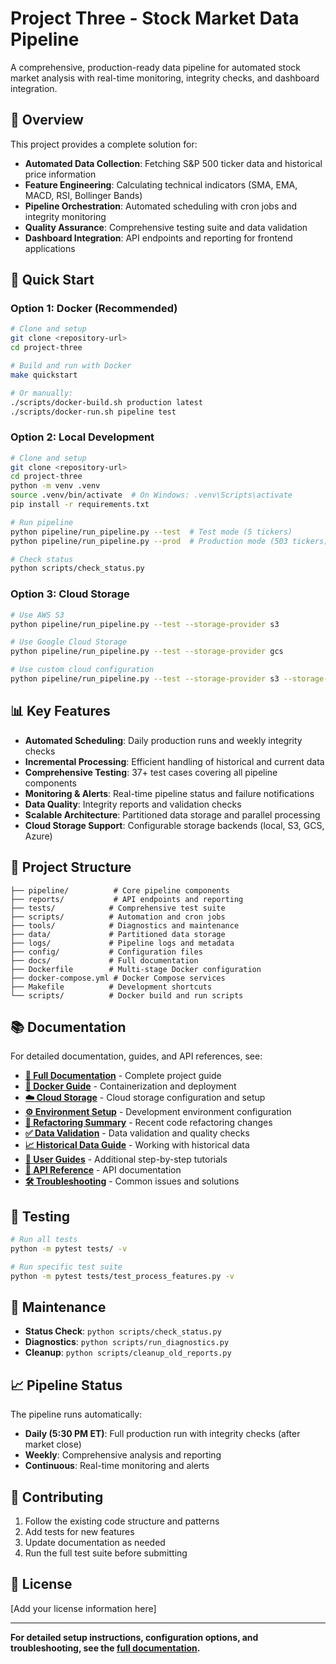 # Project Three - Stock Market Data Pipeline

A comprehensive, production-ready data pipeline for automated stock market analysis with real-time monitoring, integrity checks, and dashboard integration.

## 🎯 Overview

This project provides a complete solution for:
- **Automated Data Collection**: Fetching S&P 500 ticker data and historical price information
- **Feature Engineering**: Calculating technical indicators (SMA, EMA, MACD, RSI, Bollinger Bands)
- **Pipeline Orchestration**: Automated scheduling with cron jobs and integrity monitoring
- **Quality Assurance**: Comprehensive testing suite and data validation
- **Dashboard Integration**: API endpoints and reporting for frontend applications

## 🚀 Quick Start

### Option 1: Docker (Recommended)

```bash
# Clone and setup
git clone <repository-url>
cd project-three

# Build and run with Docker
make quickstart

# Or manually:
./scripts/docker-build.sh production latest
./scripts/docker-run.sh pipeline test
```

### Option 2: Local Development

```bash
# Clone and setup
git clone <repository-url>
cd project-three
python -m venv .venv
source .venv/bin/activate  # On Windows: .venv\Scripts\activate
pip install -r requirements.txt

# Run pipeline
python pipeline/run_pipeline.py --test  # Test mode (5 tickers)
python pipeline/run_pipeline.py --prod  # Production mode (503 tickers)

# Check status
python scripts/check_status.py
```

### Option 3: Cloud Storage

```bash
# Use AWS S3
python pipeline/run_pipeline.py --test --storage-provider s3

# Use Google Cloud Storage
python pipeline/run_pipeline.py --test --storage-provider gcs

# Use custom cloud configuration
python pipeline/run_pipeline.py --test --storage-provider s3 --storage-config config/my_cloud.yaml
```

## 📊 Key Features

- **Automated Scheduling**: Daily production runs and weekly integrity checks
- **Incremental Processing**: Efficient handling of historical and current data
- **Comprehensive Testing**: 37+ test cases covering all pipeline components
- **Monitoring & Alerts**: Real-time pipeline status and failure notifications
- **Data Quality**: Integrity reports and validation checks
- **Scalable Architecture**: Partitioned data storage and parallel processing
- **Cloud Storage Support**: Configurable storage backends (local, S3, GCS, Azure)

## 📁 Project Structure

```
├── pipeline/          # Core pipeline components
├── reports/           # API endpoints and reporting
├── tests/            # Comprehensive test suite
├── scripts/          # Automation and cron jobs
├── tools/            # Diagnostics and maintenance
├── data/             # Partitioned data storage
├── logs/             # Pipeline logs and metadata
├── config/           # Configuration files
├── docs/             # Full documentation
├── Dockerfile        # Multi-stage Docker configuration
├── docker-compose.yml # Docker Compose services
├── Makefile          # Development shortcuts
└── scripts/          # Docker build and run scripts
```

## 📚 Documentation

For detailed documentation, guides, and API references, see:
- **[📖 Full Documentation](docs/README.md)** - Complete project guide
- **[🐳 Docker Guide](docs/DOCKER_GUIDE.md)** - Containerization and deployment
- **[☁️ Cloud Storage](docs/CLOUD_STORAGE.md)** - Cloud storage configuration and setup
- **[⚙️ Environment Setup](docs/ENVIRONMENT_SETUP.md)** - Development environment configuration
- **[🔄 Refactoring Summary](docs/REFACTORING_SUMMARY.md)** - Recent code refactoring changes
- **[✅ Data Validation](docs/VALIDATION.md)** - Data validation and quality checks
- **[📈 Historical Data Guide](docs/guides/HISTORICAL_DATA_GUIDE.md)** - Working with historical data
- **[🔧 User Guides](docs/guides/)** - Additional step-by-step tutorials
- **[🔌 API Reference](docs/api/)** - API documentation
- **[🛠️ Troubleshooting](docs/troubleshooting/)** - Common issues and solutions

## 🧪 Testing

```bash
# Run all tests
python -m pytest tests/ -v

# Run specific test suite
python -m pytest tests/test_process_features.py -v
```

## 🔧 Maintenance

- **Status Check**: `python scripts/check_status.py`
- **Diagnostics**: `python scripts/run_diagnostics.py`
- **Cleanup**: `python scripts/cleanup_old_reports.py`

## 📈 Pipeline Status

The pipeline runs automatically:
- **Daily (5:30 PM ET)**: Full production run with integrity checks (after market close)
- **Weekly**: Comprehensive analysis and reporting
- **Continuous**: Real-time monitoring and alerts

## 🤝 Contributing

1. Follow the existing code structure and patterns
2. Add tests for new features
3. Update documentation as needed
4. Run the full test suite before submitting

## 📄 License

[Add your license information here]

---

**For detailed setup instructions, configuration options, and troubleshooting, see the [full documentation](docs/README.md).** 